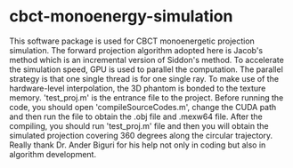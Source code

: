 # cbct-monoenergy-simulation
This software package is used for CBCT monoenergetic projection simulation. The forward projection algorithm adopted here is Jacob's method which is an incremental version of Siddon's method. To accelerate the simulation speed, GPU is used to parallel the computation. The parallel strategy is that one single thread is for one single ray. To make use of the hardware-level interpolation, the 3D phantom is bonded to the texture memory.
'test_proj.m' is the entrance file to the project. Before running the code, you should open 'compileSourceCodes.m', change the CUDA path and then run the file to obtain the .obj file and .mexw64 file. After the compiling, you should run 'test_proj.m' file and then you will obtain the simulated projection covering 360 degrees along the circular trajectory.
Really thank Dr. Ander Biguri for his help not only in coding but also in algorithm development.
